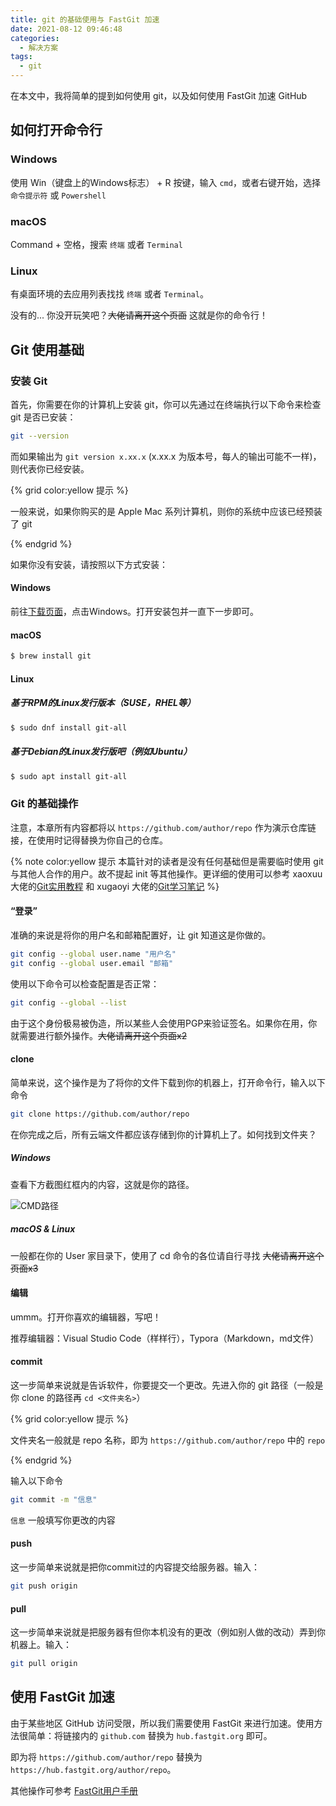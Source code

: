 ```yaml
---
title: git 的基础使用与 FastGit 加速
date: 2021-08-12 09:46:48
categories:
  - 解决方案
tags:
  - git
---
```


在本文中，我将简单的提到如何使用 git，以及如何使用 FastGit 加速 GitHub

## 如何打开命令行

### Windows

使用 Win（键盘上的Windows标志） + R 按键，输入 `cmd`，或者右键开始，选择 `命令提示符` 或 `Powershell`

### macOS

Command + 空格，搜索 `终端` 或者 `Terminal`

### Linux

有桌面环境的去应用列表找找 `终端` 或者 `Terminal`。

没有的... 你没开玩笑吧？~~大佬请离开这个页面~~ 这就是你的命令行！

## Git 使用基础

### 安装 Git

首先，你需要在你的计算机上安装 git，你可以先通过在终端执行以下命令来检查 git 是否已安装：

``` bash
git --version
```

而如果输出为 `git version x.xx.x` (x.xx.x 为版本号，每人的输出可能不一样)，则代表你已经安装。

{% grid color:yellow 提示 %}

一般来说，如果你购买的是 Apple Mac 系列计算机，则你的系统中应该已经预装了 git

{% endgrid %}

如果你没有安装，请按照以下方式安装：

#### Windows

前往[下载页面](https://git-scm.com/downloads)，点击Windows。打开安装包并一直下一步即可。

#### macOS

``` bash
$ brew install git
```

#### Linux

##### 基于RPM的Linux发行版本（SUSE，RHEL等）

``` bash
$ sudo dnf install git-all
```

##### 基于Debian的Linux发行版吧（例如Ubuntu）

``` bash
$ sudo apt install git-all
```

### Git 的基础操作

注意，本章所有内容都将以 `https://github.com/author/repo` 作为演示仓库链接，在使用时记得替换为你自己的仓库。

{% note color:yellow 提示 本篇针对的读者是没有任何基础但是需要临时使用 git 与其他人合作的用户。故不提起 init 等其他操作。更详细的使用可以参考 xaoxuu 大佬的[Git实用教程](https://xaoxuu.com/wiki/git/) 和  xugaoyi 大佬的[Git学习笔记](https://xugaoyi.com/note/git/) %}

#### “登录”

准确的来说是将你的用户名和邮箱配置好，让 git 知道这是你做的。

``` bash
git config --global user.name "用户名"
git config --global user.email "邮箱"
```

使用以下命令可以检查配置是否正常：

``` bash
git config --global --list
```

由于这个身份极易被伪造，所以某些人会使用PGP来验证签名。如果你在用，你就需要进行额外操作。~~大佬请离开这个页面x2~~

#### clone

简单来说，这个操作是为了将你的文件下载到你的机器上，打开命令行，输入以下命令

``` bash
git clone https://github.com/author/repo
```

在你完成之后，所有云端文件都应该存储到你的计算机上了。如何找到文件夹？

##### Windows

查看下方截图红框内的内容，这就是你的路径。

![CMD路径](https://img.cubik65536.top/CMD)

##### macOS & Linux

一般都在你的 User 家目录下，使用了 cd 命令的各位请自行寻找 ~~大佬请离开这个页面x3~~

#### 编辑

ummm。打开你喜欢的编辑器，写吧！

推荐编辑器：Visual Studio Code（样样行），Typora（Markdown，md文件）

#### commit

这一步简单来说就是告诉软件，你要提交一个更改。先进入你的 git 路径（一般是你 clone 的路径再 `cd <文件夹名>`）

{% grid color:yellow 提示 %}

文件夹名一般就是 repo 名称，即为 `https://github.com/author/repo` 中的 `repo`

{% endgrid %}

输入以下命令

``` bash
git commit -m "信息"
```

`信息` 一般填写你更改的内容

#### push

这一步简单来说就是把你commit过的内容提交给服务器。输入：

``` bash
git push origin
```

#### pull

这一步简单来说就是把服务器有但你本机没有的更改（例如别人做的改动）弄到你机器上。输入：

``` bash
git pull origin
```

## 使用 FastGit 加速

由于某些地区 GitHub 访问受限，所以我们需要使用 FastGit 来进行加速。使用方法很简单：将链接内的 `github.com` 替换为 `hub.fastgit.org` 即可。

即为将 `https://github.com/author/repo` 替换为 `https://hub.fastgit.org/author/repo`。

其他操作可参考 [FastGit用户手册](https://doc.fastgit.org/zh-cn/guide.html#web-的使用)
